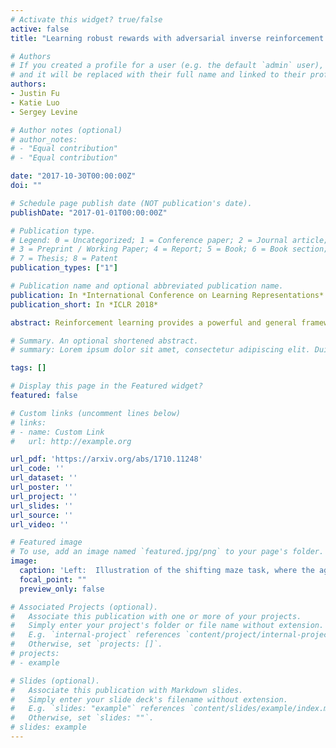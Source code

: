 ```yaml
---
# Activate this widget? true/false
active: false
title: "Learning robust rewards with adversarial inverse reinforcement learning"

# Authors
# If you created a profile for a user (e.g. the default `admin` user), write the username (folder name) here 
# and it will be replaced with their full name and linked to their profile.
authors:
- Justin Fu
- Katie Luo
- Sergey Levine

# Author notes (optional)
# author_notes:
# - "Equal contribution"
# - "Equal contribution"

date: "2017-10-30T00:00:00Z"
doi: ""

# Schedule page publish date (NOT publication's date).
publishDate: "2017-01-01T00:00:00Z"

# Publication type.
# Legend: 0 = Uncategorized; 1 = Conference paper; 2 = Journal article;
# 3 = Preprint / Working Paper; 4 = Report; 5 = Book; 6 = Book section;
# 7 = Thesis; 8 = Patent
publication_types: ["1"]

# Publication name and optional abbreviated publication name.
publication: In *International Conference on Learning Representations*
publication_short: In *ICLR 2018*

abstract: Reinforcement learning provides a powerful and general framework for decision making and control, but its application in practice is often hindered by the need for extensive feature and reward engineering. Deep reinforcement learning methods can remove the need for explicit engineering of policy or value features, but still require a manually specified reward function. Inverse reinforcement learning holds the promise of automatic reward acquisition, but has proven exceptionally difficult to apply to large, high-dimensional problems with unknown dynamics. In this work, we propose adverserial inverse reinforcement learning (AIRL), a practical and scalable inverse reinforcement learning algorithm based on an adversarial reward learning formulation. We demonstrate that AIRL is able to recover reward functions that are robust to changes in dynamics, enabling us to learn policies even under significant variation in the environment seen during training. Our experiments show that AIRL greatly outperforms prior methods in these transfer settings.

# Summary. An optional shortened abstract.
# summary: Lorem ipsum dolor sit amet, consectetur adipiscing elit. Duis posuere tellus ac convallis placerat. Proin tincidunt magna sed ex sollicitudin condimentum.

tags: []

# Display this page in the Featured widget?
featured: false

# Custom links (uncomment lines below)
# links:
# - name: Custom Link
#   url: http://example.org

url_pdf: 'https://arxiv.org/abs/1710.11248'
url_code: ''
url_dataset: ''
url_poster: ''
url_project: ''
url_slides: ''
url_source: ''
url_video: ''

# Featured image
# To use, add an image named `featured.jpg/png` to your page's folder. 
image:
  caption: 'Left:  Illustration of the shifting maze task, where the agent (blue) must reach the goal (green). During training the agent must go around the wall on the left side, but during test time it must go around on the right. Reward learned on the point mass shifting maze task. The goal is located at the green star and the agent starts at the white circle. Note that there is little reward shaping, which enables the reward to transfer well.'
  focal_point: ""
  preview_only: false

# Associated Projects (optional).
#   Associate this publication with one or more of your projects.
#   Simply enter your project's folder or file name without extension.
#   E.g. `internal-project` references `content/project/internal-project/index.md`.
#   Otherwise, set `projects: []`.
# projects:
# - example

# Slides (optional).
#   Associate this publication with Markdown slides.
#   Simply enter your slide deck's filename without extension.
#   E.g. `slides: "example"` references `content/slides/example/index.md`.
#   Otherwise, set `slides: ""`.
# slides: example
---
```


<!-- {{% callout note %}}
Click the *Cite* button above to demo the feature to enable visitors to import publication metadata into their reference management software.
{{% /callout %}}

{{% callout note %}}
Create your slides in Markdown - click the *Slides* button to check out the example.
{{% /callout %}}

Supplementary notes can be added here, including [code, math, and images](https://wowchemy.com/docs/writing-markdown-latex/). -->
